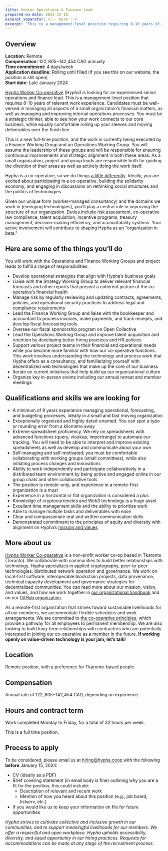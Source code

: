 ```yaml
---
title: Senior Operations & Finance Lead 
prepared-on-date: 2023-12-18
excerpt_separator: <!-- more -->
excerpt: "This is a management-level position requiring 8-10 years of relevant work experience. We're looking for someone well-versed in leading all aspects of a small organization’s financial matters and internal operations processes."
---
```


## Overview

**Location:** Remote  
**Compensation:** $122,805-$142,454 CAD annually  
**Time commitment:** 4 days/week  
**Application deadline:**  Rolling until filled (if you see this on our website, the position is still open)  
**Start date:** Late January 2024

[Hypha Worker Co-operative](https://hypha.coop) (Hypha) is looking for an experienced senior operations and finance lead. This is a management-level position that requires 8-10 years of relevant work experience. Candidates must be well-versed in managing all aspects of a small organization’s financial matters, as well as managing and improving internal operations processes. You must be a strategic thinker, able to see how your work connects to our core business, while equally comfortable rolling up your sleeves and moving deliverables over the finish line.  


This is a new full-time position, and the work is currently being executed by a Finance Working Group and an Operations Working Group. You will assume the leadership of these groups and will be responsible for ensuring continuous improvements and strategic alignment in both these areas. As a small organization, project and group leads are responsible both for guiding the direction of their areas as well as actively doing the work itself.  


Hypha is a co-operative, so we do things [a little differently](https://hypha.coop/dripline/how-we-co-operate/). Ideally, you are excited about participating in a co-operative, building the solidarity economy, and engaging in discussions on rethinking social structures and the politics of technologies.  


Given our unique form (worker-managed consultancy) and the domains we work in (emerging technologies), you'll play a central role in improving the structure of our organization. Duties include risk assessment, co-operative law compliance, talent acquisition, incentive programs, treasury management, decision-making efficiency, and accountability systems. Your active involvement will contribute to shaping Hypha as an "organization in beta."  


## Here are some of the things you’ll do

You will work with the Operations and Finance Working Groups and project leads to fulfill a range of responsibilities:

* Develop operational strategies that align with Hypha’s business goals  
* Liaise with the Strategy Working Group to deliver relevant financial forecasts and other reports that present a coherent picture of the co-operative’s financial health  
* Manage risk by regularly reviewing and updating contracts, agreements, policies, and operational security practices to address legal and compliance requirements  
* Lead the Finance Working Group and liaise with the bookkeeper and accountant to process invoices, make payments, and track receipts, and develop fiscal forecasting tools  
* Oversee our fiscal sponsorship program on Open Collective
* Lead the Operations Working Group and improve talent acquisition and retention by developing better hiring practices and HR policies  
* Support various project teams in their financial and operational needs while you become more familiar with how our co-operative functions. This work involves understanding the technology and process work that Hypha offers as a consultancy, and familiarizing yourself with decentralized web technologies that make up the core of our business
* Iterate on current initiatives that help build up our organizational culture  
* Organize key in-person events including our annual retreat and member meetings  


## Qualifications and skills we are looking for


* A minimum of 8 years experience managing operational, forecasting, and budgeting processes, ideally in a small and fast moving organization  
* Exceptionally organized and highly detail-oriented. You can spot a typo or rounding error from a kilometre away  
* Extreme spreadsheet proficiency. We rely on spreadsheets with advanced functions (query, vlookup, importrange) to automate our tracking. You will need to be able to interpret and improve existing spreadsheets as well as develop and communicate about your own  
* Self-managing and self-motivated; you must be comfortable collaborating with working groups (small committees), while also initiating process changes and innovations  
* Ability to work independently and participate collaboratively in a distributed team environment by being active and engaged online in our group chats and other collaborative tools    
* The position is remote-only, and experience in a remote-first organization is a must  
* Experience in a horizontal or flat organization is considered a plus  
* Knowledge of cryptocurrencies and Web3 technology is a huge asset  
* Excellent time management skills and the ability to prioritize work  
* Able to manage multiple tasks and deliverables with ease  
* Clear and compassionate oral and written communication skills  
* Demonstrated commitment to the principles of equity and diversity with alignment on Hypha’s [mission and values](https://handbook.hypha.coop/vision.html)


## More about us

[Hypha Worker Co-operative](https://hypha.coop/) is a non-profit worker co-op based in Tkaronto (Toronto). We collaborate with communities to build better relationships with technology. Hypha specializes in applied cryptography, peer-to-peer technologies, distributed network operation and governance. We work on local-first software, interoperable blockchain projects, data provenance, technical capacity development and governance strategies for decentralized communities. You can read more about our mission, vision, and values, and how we work together in [our organizational handbook](https://handbook.hypha.coop/) and on our [GitHub organization](https://github.com/hyphacoop). 

As a remote-first organization that strives toward sustainable livelihoods for all our members, we accommodate flexible schedules and work arrangements. We are committed to [the co-operative principles](https://www.ica.coop/en/cooperatives/cooperative-identity), which provide a pathway for all employees to permanent membership. We are also looking to build long-term relationships with contractors who are potentially interested in joining our co-operative as a member in the future. **If working openly on value-driven technology is your jam, let’s talk!**

## Location

Remote position, with a preference for Tkaronto-based people.

## Compensation

Annual rate of $122,805-$142,454 CAD, depending on experience.

## Hours and contract term

Work completed Monday to Friday, for a total of 32 hours per week.  


This is a full time position.  

## Process to apply

To be considered, please email us at [hiring@hypha.coop](mailto:hiring@hypha.coop) with the following **before** January 15, 2024:

* CV (ideally as a PDF)
* Brief covering statement (in email body is fine) outlining why you are a fit for the position, this could include:
    * Description of relevant and recent work
    * Mention of how you heard about this position (e.g., job board, listserv, etc.)
* If you would like us to keep your information on file for future opportunities

*Hypha strives to cultivate collective and inclusive growth in our communities, and to support meaningful livelihoods for our members. We offer a respectful and open workplace. Hypha upholds accessibility, diversity, and equal opportunity in our hiring practices. Requests for accommodations can be made at any stage of the recruitment process.*